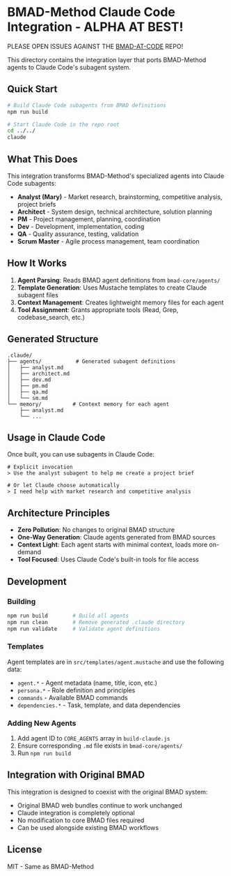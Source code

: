 # BMAD-Method Claude Code Integration - ALPHA AT BEST! 

PLEASE OPEN ISSUES AGAINST THE [BMAD-AT-CODE](https://github.com/24601/BMAD-AT-CLAUDE/issues) REPO!

This directory contains the integration layer that ports BMAD-Method agents to Claude Code's subagent system.

## Quick Start

```bash
# Build Claude Code subagents from BMAD definitions
npm run build

# Start Claude Code in the repo root
cd ../../
claude
```

## What This Does

This integration transforms BMAD-Method's specialized agents into Claude Code subagents:

- **Analyst (Mary)** - Market research, brainstorming, competitive analysis, project briefs
- **Architect** - System design, technical architecture, solution planning  
- **PM** - Project management, planning, coordination
- **Dev** - Development, implementation, coding
- **QA** - Quality assurance, testing, validation
- **Scrum Master** - Agile process management, team coordination

## How It Works

1. **Agent Parsing**: Reads BMAD agent definitions from `bmad-core/agents/`
2. **Template Generation**: Uses Mustache templates to create Claude subagent files
3. **Context Management**: Creates lightweight memory files for each agent
4. **Tool Assignment**: Grants appropriate tools (Read, Grep, codebase_search, etc.)

## Generated Structure

```
.claude/
├── agents/           # Generated subagent definitions
│   ├── analyst.md
│   ├── architect.md  
│   ├── dev.md
│   ├── pm.md
│   ├── qa.md
│   └── sm.md
└── memory/          # Context memory for each agent
    ├── analyst.md
    └── ...
```

## Usage in Claude Code

Once built, you can use subagents in Claude Code:

```
# Explicit invocation
> Use the analyst subagent to help me create a project brief

# Or let Claude choose automatically
> I need help with market research and competitive analysis
```

## Architecture Principles

- **Zero Pollution**: No changes to original BMAD structure
- **One-Way Generation**: Claude agents generated from BMAD sources
- **Context Light**: Each agent starts with minimal context, loads more on-demand
- **Tool Focused**: Uses Claude Code's built-in tools for file access

## Development

### Building

```bash
npm run build        # Build all agents
npm run clean        # Remove generated .claude directory
npm run validate     # Validate agent definitions
```

### Templates

Agent templates are in `src/templates/agent.mustache` and use the following data:

- `agent.*` - Agent metadata (name, title, icon, etc.)
- `persona.*` - Role definition and principles  
- `commands` - Available BMAD commands
- `dependencies.*` - Task, template, and data dependencies

### Adding New Agents

1. Add agent ID to `CORE_AGENTS` array in `build-claude.js`
2. Ensure corresponding `.md` file exists in `bmad-core/agents/`
3. Run `npm run build`

## Integration with Original BMAD

This integration is designed to coexist with the original BMAD system:

- Original BMAD web bundles continue to work unchanged
- Claude integration is completely optional
- No modification to core BMAD files required
- Can be used alongside existing BMAD workflows

## License

MIT - Same as BMAD-Method
